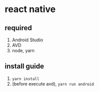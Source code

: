 # react native

## required

1. Android Studio
2. AVD
3. node, yarn

## install guide

1. `yarn install`
2. (before execute avd), `yarn run android`
